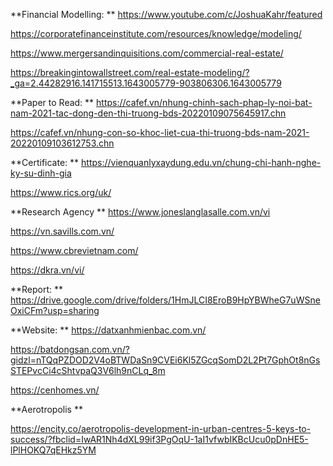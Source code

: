 **Financial Modelling:
**
https://www.youtube.com/c/JoshuaKahr/featured

https://corporatefinanceinstitute.com/resources/knowledge/modeling/

https://www.mergersandinquisitions.com/commercial-real-estate/

https://breakingintowallstreet.com/real-estate-modeling/?_ga=2.44282916.141715513.1643005779-903806306.1643005779

**Paper to Read:
**
https://cafef.vn/nhung-chinh-sach-phap-ly-noi-bat-nam-2021-tac-dong-den-thi-truong-bds-20220109075645917.chn

https://cafef.vn/nhung-con-so-khoc-liet-cua-thi-truong-bds-nam-2021-20220109103612753.chn

**Certificate:
**
https://vienquanlyxaydung.edu.vn/chung-chi-hanh-nghe-ky-su-dinh-gia

https://www.rics.org/uk/

**Research Agency
**
https://www.joneslanglasalle.com.vn/vi

https://vn.savills.com.vn/

https://www.cbrevietnam.com/

https://dkra.vn/vi/

**Report:
**
https://drive.google.com/drive/folders/1HmJLCI8EroB9HpYBWheG7uWSneOxiCFm?usp=sharing


**Website:
**
https://datxanhmienbac.com.vn/

https://batdongsan.com.vn/?gidzl=nTQqPZDOD2V4oBTWDaSn9CVEi6Kl5ZGcqSomD2L2Pt7GphOt8nGsSTEPvcCi4cShtvpaQ3V6lh9nCLq_8m

https://cenhomes.vn/


**Aerotropolis **

https://encity.co/aerotropolis-development-in-urban-centres-5-keys-to-success/?fbclid=IwAR1Nh4dXL99if3PgOqU-1aI1vfwbIKBcUcu0pDnHE5-lPlHOKQ7qEHkz5YM

